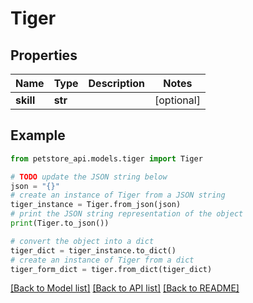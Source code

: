 # Tiger


## Properties

Name | Type | Description | Notes
------------ | ------------- | ------------- | -------------
**skill** | **str** |  | [optional] 

## Example

```python
from petstore_api.models.tiger import Tiger

# TODO update the JSON string below
json = "{}"
# create an instance of Tiger from a JSON string
tiger_instance = Tiger.from_json(json)
# print the JSON string representation of the object
print(Tiger.to_json())

# convert the object into a dict
tiger_dict = tiger_instance.to_dict()
# create an instance of Tiger from a dict
tiger_form_dict = tiger.from_dict(tiger_dict)
```
[[Back to Model list]](../README.md#documentation-for-models) [[Back to API list]](../README.md#documentation-for-api-endpoints) [[Back to README]](../README.md)


